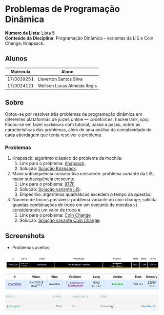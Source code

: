 # Problemas de Programação Dinâmica

**Número da Lista**: Lista 5<br>
**Conteúdo da Disciplina**: Programação Dinâmica - variantes da LIS e Coin Change; Knapsack.<br>

## Alunos

|Matrícula | Aluno |
| -- | -- |
| 17/0039251  |  Lieverton Santos Silva |
| 17/0024121  |  Welison Lucas Almeida Regis |

## Sobre

Optou-se por resolver três problemas de programação dinâmica em diferentes plataformas de juízes online — codeforces, hackerrank, spoj. Focou-se em fazer `markdowns` com tutorial, passo a passo, sobre as características dos problemas, além de uma análise da complexidade de cada abordagem que tenta resolver o problema.

###   Problemas

1. Knapsack: algoritmo clássico do problema da mochila:
   1. Link para o problema: [Knapsack](https://www.spoj.com/problems/KNAPSACK/).
   2. Solução: [Solução Knapsack](./knapsack.md).
2. Maior subsequência consecutiva crescente: problema variante da LIS, maior subsequência crescente. 
   1.  Link para o problema: [977F](https://codeforces.com/contest/977/problem/F)
   2.  Solução: [Solução variante LIS](./longest_consecutive_subsequence.md).
   3.  Empecilho: algoritmos quadráticos excedem o tempo da questão.
3. Número de trocos possíveis: problema variante do coin change, solicita quantas combinações de troco em um conjunto de moedas `vi` considerando um valor de troco `N`.
   1.  Link para o problema: [Coin Change](https://www.hackerrank.com/challenges/coin-change/problem)
   2.  Solução: [Solução variante Coin Change](./the_coin_change_problem.md).

## Screenshots

* Problemas aceitos:

![Knapsack](img/knapsack_ACP.jpg)

![Maior subsequência consecutiva crescente](img/977F_ACP.jpg)

![Número de trocos possíveis](img/coin_change_ACP.jpg)